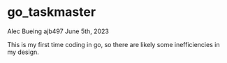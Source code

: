 # go_taskmaster
Alec Bueing
ajb497
June 5th, 2023


This is my first time coding in go, so there are likely some inefficiencies in my design.

